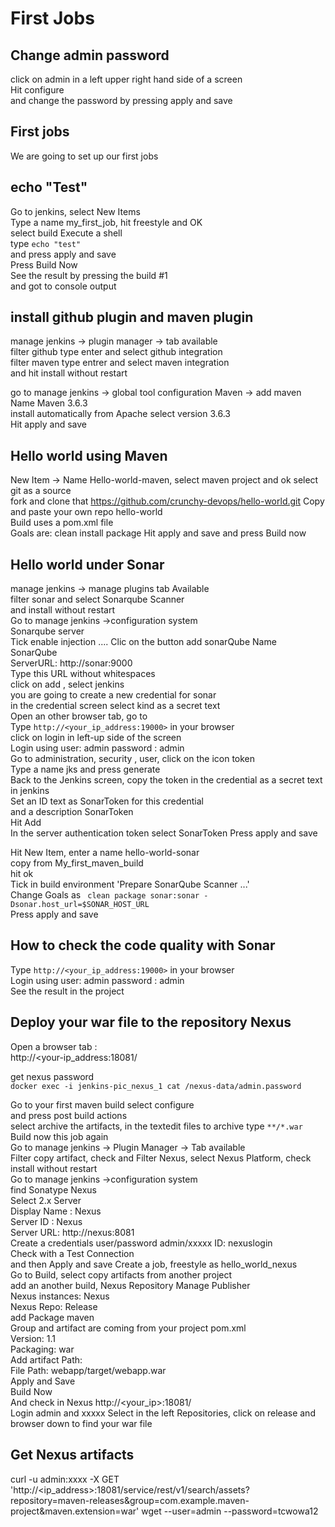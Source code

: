 # First Jobs
## Change admin password 
click on admin in a left upper right hand side of a screen  
Hit configure  
and change the password by pressing  apply and save  

## First jobs
We are going to set up our first jobs    

## echo "Test" 
Go to jenkins, select New Items  
Type a name my_first_job, hit freestyle and OK      
select build Execute a shell   
type ```echo "test"```  
and press  apply and save   
Press Build Now  
See the result by pressing the build #1  
and got to console output  

## install github plugin and maven plugin   
manage jenkins -> plugin manager -> tab available     
filter github type enter and select github integration  
filter maven type entrer and select maven integration     
and hit install without restart  

go to manage jenkins -> global tool configuration 
Maven -> add maven    
Name Maven 3.6.3  
install automatically from Apache select version 3.6.3  
Hit apply and save

## Hello world using Maven 
New Item -> Name Hello-world-maven, select  maven project and ok 
select git as a source   
fork and clone that https://github.com/crunchy-devops/hello-world.git
Copy and paste your own repo hello-world  
Build uses a pom.xml file   
Goals are: clean install package 
Hit apply and save 
and press Build now 

## Hello world under Sonar 
manage jenkins -> manage plugins  tab Available     
filter sonar and select Sonarqube Scanner  
and install without restart  
Go to manage jenkins ->configuration system   
Sonarqube server   
Tick enable injection  ....
Clic on the button add sonarQube
Name SonarQube  
ServerURL: http://sonar:9000    
Type this URL without whitespaces  
click on  add , select jenkins   
you are going to create a new credential for sonar     
in the credential screen select kind as a secret text   
Open an other browser tab, go to  
Type ```http://<your_ip_address:19000>``` in your browser    
click on login in left-up side of the screen    
Login using user: admin  password : admin  
Go to administration, security , user, click on the icon token  
Type a name jks and  press generate     
Back to the Jenkins screen, copy the token in the credential as a secret text in jenkins     
Set an ID text as SonarToken for this credential    
and a description SonarToken     
Hit Add  
In the server authentication token select SonarToken 
Press apply and save 

Hit New Item,  enter a name hello-world-sonar  
copy from  My_first_maven_build  
hit ok  
Tick in build environment 'Prepare SonarQube Scanner ...'    
Change Goals as ``` clean package sonar:sonar -Dsonar.host_url=$SONAR_HOST_URL```    
Press apply and save 

## How to check the code quality with Sonar
Type ```http://<your_ip_address:19000>``` in your browser  
Login using user: admin  password : admin  
See the result in the project  
 
## Deploy your war file to the repository Nexus
Open a browser tab :  
http://<your-ip_address:18081/  

get nexus password   
```docker exec -i jenkins-pic_nexus_1 cat /nexus-data/admin.password```

Go to your first maven build select configure   
and press post build actions  
select archive the artifacts, in the textedit files to archive type ```**/*.war```      
Build now this job again    
Go to manage jenkins -> Plugin Manager -> Tab available  
Filter copy artifact, check and 
Filter Nexus, select Nexus Platform,  check  
install without restart  
Go to manage jenkins ->configuration system     
find Sonatype Nexus  
Select 2.x Server   
Display Name :  Nexus  
Server ID :  Nexus  
Server URL: http://nexus:8081  
Create a credentials user/password  admin/xxxxx ID: nexuslogin   
Check with a Test Connection  
and then Apply and save
Create a job, freestyle as hello_world_nexus    
Go to Build, select copy artifacts from another project   
add an another build, Nexus Repository Manage Publisher  
Nexus instances:  Nexus  
Nexus Repo: Release   
add Package maven   
Group and artifact are coming from your project pom.xml  
Version: 1.1  
Packaging: war  
Add artifact Path:  
File Path:  webapp/target/webapp.war  
Apply and Save  
Build Now  
And check in Nexus http://<your_ip>:18081/  
Login admin and xxxxx 
Select in the left  Repositories, click on release and browser down to find your war file

## Get Nexus artifacts
curl -u admin:xxxx -X GET 'http://<ip_address>:18081/service/rest/v1/search/assets?repository=maven-releases&group=com.example.maven-project&maven.extension=war'
wget --user=admin --password=tcwowa12





